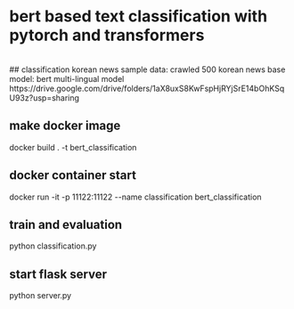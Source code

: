 # bert based text classification with pytorch and transformers
<br>
## classification korean news sample
data: crawled 500 korean news
base model: bert multi-lingual model <br>
https://drive.google.com/drive/folders/1aX8uxS8KwFspHjRYjSrE14bOhKSqU93z?usp=sharing

## make docker image
docker build . -t bert_classification <br>

## docker container start
docker run -it -p 11122:11122 --name classification bert_classification <br>

## train and evaluation
python classification.py <br>

## start flask server
python server.py <br>
